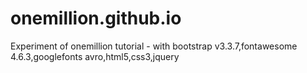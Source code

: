 # onemillion.github.io
Experiment of onemillion tutorial - with bootstrap v3.3.7,fontawesome 4.6.3,googlefonts avro,html5,css3,jquery
